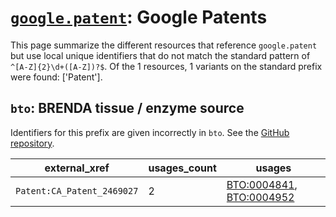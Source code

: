 # [`google.patent`](https://bioregistry.io/google.patent): Google Patents

This page summarize the different resources that reference `google.patent`
but use local unique identifiers that do not match the standard pattern of
`^[A-Z]{2}\d+([A-Z])?$`. Of the 1 resources,
1 variants on the standard prefix were found: ['Patent'].

## `bto`: BRENDA tissue / enzyme source

Identifiers for this prefix are given incorrectly in `bto`. See the [GitHub repository](https://github.com/BRENDA-Enzymes/BTO).

| external_xref              |   usages_count | usages                                                                                                               |
|----------------------------|----------------|----------------------------------------------------------------------------------------------------------------------|
| `Patent:CA_Patent_2469027` |              2 | [BTO:0004841](http://purl.obolibrary.org/obo/BTO_0004841), [BTO:0004952](http://purl.obolibrary.org/obo/BTO_0004952) |

